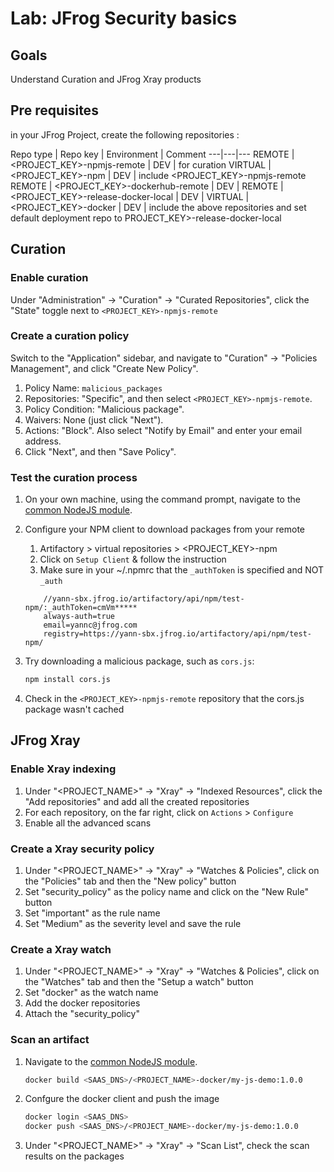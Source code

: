 # Lab: JFrog Security basics

## Goals

Understand Curation and JFrog Xray products

## Pre requisites

in your JFrog Project, create the following repositories :

Repo type | Repo key | Environment | Comment
---|---|---
REMOTE | <PROJECT_KEY>-npmjs-remote | DEV | for curation
VIRTUAL | <PROJECT_KEY>-npm  | DEV | include <PROJECT_KEY>-npmjs-remote
REMOTE | <PROJECT_KEY>-dockerhub-remote | DEV |
REMOTE | <PROJECT_KEY>-release-docker-local | DEV |
VIRTUAL | <PROJECT_KEY>-docker  | DEV | include the above repositories and set default deployment repo to PROJECT_KEY>-release-docker-local

## Curation

### Enable curation

Under "Administration" -> "Curation" -> "Curated Repositories", click the "State" toggle next to `<PROJECT_KEY>-npmjs-remote`

### Create a curation policy

Switch to the "Application" sidebar, and navigate to "Curation" -> "Policies Management", and click "Create New Policy".

   1. Policy Name: `malicious_packages`
   2. Repositories: "Specific", and then select `<PROJECT_KEY>-npmjs-remote`.
   3. Policy Condition: "Malicious package".
   4. Waivers: None (just click "Next").
   5. Actions: "Block". Also select "Notify by Email" and enter your email address.
   6. Click "Next", and then "Save Policy".

### Test the curation process

1. On your own machine, using the command prompt, navigate to the [common NodeJS module](../../common/js).
2. Configure your NPM client to download packages from your remote
    1. Artifactory > virtual repositories > <PROJECT_KEY>-npm
    2. Click on  `Setup Client` & follow the instruction
    3. Make sure in your ~/.npmrc that the ```_authToken``` is specified and NOT ```_auth```

    ```text
        //yann-sbx.jfrog.io/artifactory/api/npm/test-npm/:_authToken=cmVm*****
        always-auth=true
        email=yannc@jfrog.com
        registry=https://yann-sbx.jfrog.io/artifactory/api/npm/test-npm/
    ```

3. Try downloading a malicious package, such as `cors.js`:

   ```bash
   npm install cors.js
   ```

4. Check in the `<PROJECT_KEY>-npmjs-remote` repository that the cors.js package wasn't cached

## JFrog Xray

### Enable Xray indexing

1. Under "<PROJECT_NAME>" -> "Xray" -> "Indexed Resources", click the "Add repositories" and add all the created  repositories
2. For each repository, on the far right, click on `Actions` > `Configure`
3. Enable all the advanced scans

### Create a Xray security policy

1. Under "<PROJECT_NAME>" -> "Xray" -> "Watches & Policies", click on the "Policies" tab and then the "New policy" button
2. Set "security_policy" as the policy name and click on the "New Rule" button
3. Set "important" as the rule name
4. Set "Medium" as the severity level and save the rule

### Create a Xray watch

1. Under "<PROJECT_NAME>" -> "Xray" -> "Watches & Policies", click on the "Watches" tab and then the "Setup a watch" button
2. Set "docker" as the watch name
3. Add the docker repositories
4. Attach the "security_policy"

### Scan an artifact

1. Navigate to the [common NodeJS module](../../common/js).

    ```bash
    docker build <SAAS_DNS>/<PROJECT_NAME>-docker/my-js-demo:1.0.0
    ```

2. Confgure the docker client and push the image

    ```bash
    docker login <SAAS_DNS>
    docker push <SAAS_DNS>/<PROJECT_NAME>-docker/my-js-demo:1.0.0
    ```

3. Under "<PROJECT_NAME>" -> "Xray" -> "Scan List", check the scan results on the packages
